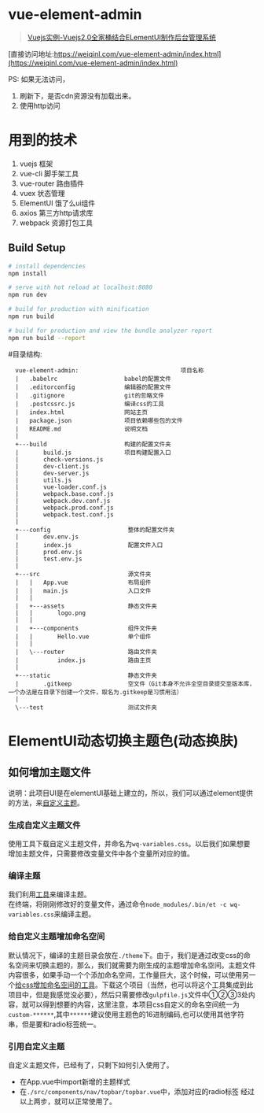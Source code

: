 # vue-element-admin

> [Vuejs实例-Vuejs2.0全家桶结合ELementUI制作后台管理系统](http://www.cnblogs.com/weiqinl/p/6873761.html)

[直接访问地址:https://weiqinl.com/vue-element-admin/index.html](https://weiqinl.com/vue-element-admin/index.html)

PS: 如果无法访问，
1. 刷新下，是否cdn资源没有加载出来。
2. 使用http访问
# 用到的技术
1. vuejs 框架
2. vue-cli 脚手架工具
3. vue-router 路由插件
4. vuex 状态管理
5. ElementUI 饿了么ui组件
6. axios  第三方http请求库
7. webpack 资源打包工具

## Build Setup

``` bash
# install dependencies
npm install

# serve with hot reload at localhost:8080
npm run dev

# build for production with minification
npm run build

# build for production and view the bundle analyzer report
npm run build --report
```

#目录结构:  

      vue-element-admin:							 项目名称  
      |   .babelrc                   babel的配置文件  
      |   .editorconfig              编辑器的配置文件  
      |   .gitignore                 git的忽略文件  
      |   .postcssrc.js              编译css的工具  
      |   index.html                 网站主页  
      |   package.json               项目依赖哪些包的文件  
      |   README.md                  说明文档  
      |   
      +---build                      构建的配置文件夹  
      |       build.js               项目构建配置入口
      |       check-versions.js 
      |       dev-client.js
      |       dev-server.js
      |       utils.js
      |       vue-loader.conf.js
      |       webpack.base.conf.js
      |       webpack.dev.conf.js
      |       webpack.prod.conf.js
      |       webpack.test.conf.js
      |       
      +---config                      整体的配置文件夹
      |       dev.env.js
      |       index.js                配置文件入口
      |       prod.env.js
      |       test.env.js
      |       
      +---src                         源文件夹
      |   |   App.vue                 布局组件
      |   |   main.js                 入口文件
      |   |   
      |   +---assets                  静态文件夹
      |   |       logo.png
      |   |       
      |   +---components              组件文件夹
      |   |       Hello.vue           单个组件
      |   |       
      |   \---router                  路由文件夹
      |           index.js            路由主页
      |           
      +---static                      静态文件夹
      |       .gitkeep                空文件（Git本身不允许全空目录提交至版本库，一个办法是在目录下创建一个文件，取名为.gitkeep是习惯用法）
      |       
      \---test                        测试文件夹

# ElementUI动态切换主题色(动态换肤)

## 如何增加主题文件
说明：此项目UI是在elementUI基础上建立的，所以，我们可以通过element提供的方法，来[自定义主题](http://element.eleme.io/#/zh-CN/component/custom-theme)。
### 生成自定义主题文件
使用工具下载自定义主题文件，并命名为`wq-variables.css`。以后我们如果想要增加主题文件，只需要修改变量文件中各个变量所对应的值。
### 编译主题
我们利用[工具](http://element.eleme.io/#/zh-CN/component/custom-theme#an-zhuang-gong-ju)来编译主题。  
在终端，将刚刚修改好的变量文件，通过命令`node_modules/.bin/et -c wq-variables.css`来编译主题。

### 给自定义主题增加命名空间
默认情况下，编译的主题目录会放在`./theme`下。由于，我们是通过改变css的命名空间来切换主题的，那么，我们就需要为刚生成的主题增加命名空间。主题文件内容很多，如果手动一个个添加命名空间，工作量巨大，这个时候，可以使用另一个[给css增加命名空间的工具](https://github.com/weiqinl/tool-web/tree/master/gulpcsswrap)。下载这个项目（当然，也可以将这个工具集成到此项目中，但是我感觉没必要），然后只需要修改`gulpfile.js`文件中①②③3处内容，就可以得到想要的内容，这里注意，本项目css自定义的命名空间统一为`custom-******`,其中`******`建议使用主题色的16进制编码,也可以使用其他字符串，但是要和radio标签统一。

### 引用自定义主题
自定义主题文件，已经有了，只剩下如何引入使用了。

* 在App.vue中import新增的主题样式
* 在`./src/components/nav/topbar/topbar.vue`中，添加对应的radio标签
经过以上两步，就可以正常使用了。
